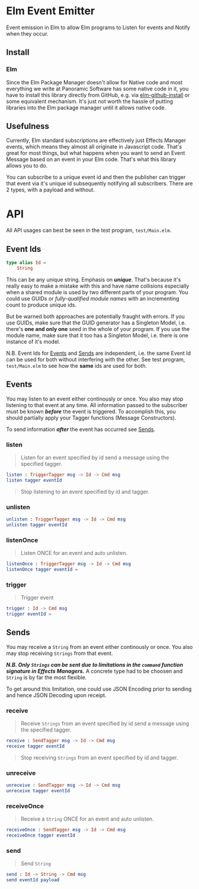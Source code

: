 # Elm Event Emitter

Event emission in Elm to allow Elm programs to Listen for events and Notify when they occur.

## Install

### Elm

Since the Elm Package Manager doesn't allow for Native code and most everything we write at Panoramic Software has some native code in it,
you have to install this library directly from GitHub, e.g. via [elm-github-install](https://github.com/gdotdesign/elm-github-install) or some equivalent mechanism. It's just not worth the hassle of putting libraries into the Elm package manager until it allows native code.

## Usefulness

Currently, Elm standard subscriptions are effectively just Effects Manager events, which means they almost all originate in Javascript code. That's great for most things, but what happens when you want to send an Event Message based on an event in your Elm code. That's what this library allows you to do.

You can subscribe to a unique event id and then the publisher can trigger that event via it's unique id subsequently notifying all subscribers. There are 2 types, with a payload and without.

# API

All API usages can best be seen in the test program, `test/Main.elm`.

## Event Ids

```elm
type alias Id =
    String
```

This can be any unique string. Emphasis on ***unique***. That's because it's really easy to make a mistake with this and have name collisions especially when a shared module is used by two different parts of your program.
You could use GUIDs or *fully-qualified module names* with an incrementing count to produce unique ids.

But be warned both approaches are potentially fraught with errors. If you use GUIDs, make sure that the GUID generator has a Singleton Model, i.e. there's **one and only one** seed in the whole of your program. If you use the module name, make sure that it too has a Singleton Model, i.e. there is one instance of it's model.

N.B. Event Ids for [Events](#events) and [Sends](#sends) are independent, i.e. the same Event Id can be used for both without interfering with the other. See test program, `test/Main.elm` to see how the **same** ids are used for both.

## Events

You may listen to an event either continously or once. You also may stop listening to that event at any time. All information passed to the subscriber must be known ***before*** the event is triggered. To accomplish this, you should partially apply your Tagger functions (Message Constructors).

To send information ***after*** the event has occurred see [Sends](#sends).

### listen

> Listen for an event specified by id send a message using the specified tagger.

```elm
listen : TriggerTagger msg -> Id -> Cmd msg
listen tagger eventId
```
> Stop listening to an event specified by id and tagger.

### unlisten

```elm
unlisten : TriggerTagger msg -> Id -> Cmd msg
unlisten tagger eventId
```

### listenOnce

> Listen ONCE for an event and auto unlisten.

```elm
listenOnce : TriggerTagger msg -> Id -> Cmd msg
listenOnce tagger eventId =
```

### trigger

> Trigger event

```elm
trigger : Id -> Cmd msg
trigger eventId =
```

## Sends

You may receive a `String` from an event either continously or once. You also may stop receiving `Strings` from that event.

***N.B. Only `Strings` can be sent due to limitations in the `command` function signature in Effects Managers.*** A concrete type had to be choosen and `String` is by far the most flexible.

To get around this limitation, one could use JSON Encoding prior to sending and hence JSON Decoding upon receipt.

### receive

> Receive `Strings` from an event specified by id send a message using the specified tagger.

```elm
receive : SendTagger msg -> Id -> Cmd msg
receive tagger eventId
```
> Stop receiving `Strings` from an event specified by id and tagger.

### unreceive

```elm
unreceive : SendTagger msg -> Id -> Cmd msg
unreceive tagger eventId
```

### receiveOnce

> Receive a `String` ONCE for an event and auto unlisten.

```elm
receiveOnce : SendTagger msg -> Id -> Cmd msg
receiveOnce tagger eventId
```

### send

> Send `String`

```elm
send : Id -> String -> Cmd msg
send eventId payload
```
